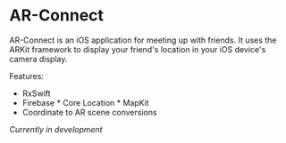# AR-Connect

AR-Connect is an iOS application for meeting up with friends. It uses the ARKit framework to display your friend's location in your iOS device's camera display.

Features:
* RxSwift
* Firebase
* Core Location
* MapKit
* Coordinate to AR scene conversions

*Currently in development*

